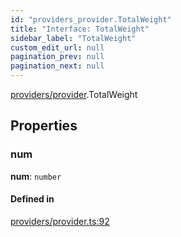 ```yaml
---
id: "providers_provider.TotalWeight"
title: "Interface: TotalWeight"
sidebar_label: "TotalWeight"
custom_edit_url: null
pagination_prev: null
pagination_next: null
---
```


[providers/provider](../modules/providers_provider.md).TotalWeight

## Properties

### num

 **num**: `number`

#### Defined in

[providers/provider.ts:92](https://github.com/maxhr/near--near-api-js/blob/a0c9a104/packages/near-api-js/src/providers/provider.ts#L92)
